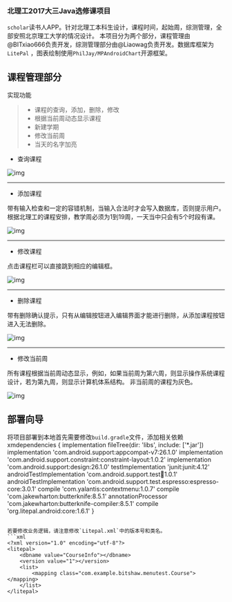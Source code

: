

### 北理工2017大三Java选修课项目
`scholar`读书人APP。针对北理工本科生设计，课程时间，起始周，综测管理，全部安照北京理工大学的情况设计。
本项目分为两个部分，课程管理由@BITxiao666负责开发，综测管理部分由@Liaowag负责开发。数据库框架为`LitePal` ，图表绘制使用`PhilJay/MPAndroidChart`开源框架。

## 课程管理部分

实现功能
> * 课程的查询，添加，删除，修改
> * 根据当前周动态显示课程
> * 新建学期
> * 修改当前周
> * 当天的名字加亮

* 查询课程

![img](https://github.com/BITxiao666/scholar/blob/master/gif/query.gif)

---

* 添加课程

带有输入检查和一定的容错机制，当输入合法时才会写入数据库，否则提示用户。
根据北理工的课程安排，教学周必须为1到19周，一天当中只会有5个时段有课。

![img](https://github.com/BITxiao666/scholar/blob/master/gif/add.gif)

---
* 修改课程

点击课程栏可以直接跳到相应的编辑框。

![img](https://github.com/BITxiao666/scholar/blob/master/gif/edit.gif)

---


* 删除课程

带有删除确认提示，只有从编辑按钮进入编辑界面才能进行删除，从添加课程按钮进入无法删除。

![img](https://github.com/BITxiao666/scholar/blob/master/gif/delete.gif)

---

* 修改当前周

所有课程根据当前周动态显示，例如，如果当前周为第六周，则显示操作系统课程设计，若为第九周，则显示计算机体系结构。
非当前周的课程为灰色。

![img](https://github.com/BITxiao666/scholar/blob/master/gif/change_week.gif)

## 部署向导

将项目部署到本地首先需要修改`build.gradle`文件，添加相关依赖
xmdependencies {
    implementation fileTree(dir: 'libs', include: ['*.jar'])
    implementation 'com.android.support:appcompat-v7:26.1.0'
    implementation 'com.android.support.constraint:constraint-layout:1.0.2'
    implementation 'com.android.support:design:26.1.0'
    testImplementation 'junit:junit:4.12'
    androidTestImplementation 'com.android.support.test:runner:1.0.1'
    androidTestImplementation 'com.android.support.test.espresso:espresso-core:3.0.1'
    compile 'com.yalantis:contextmenu:1.0.7'
    compile 'com.jakewharton:butterknife:8.5.1'
    annotationProcessor 'com.jakewharton:butterknife-compiler:8.5.1'
    compile 'org.litepal.android:core:1.6.1'
}
```

若要修改业务逻辑，请注意修改`Litepal.xml`中的版本号和类名。
```xml
<?xml version="1.0" encoding="utf-8"?>
<litepal>
    <dbname value="CourseInfo"></dbname>
    <version value="1"></version>
    <list>
        <mapping class="com.example.bitshaw.menutest.Course"></mapping>
    </list>
</litepal>
```
















